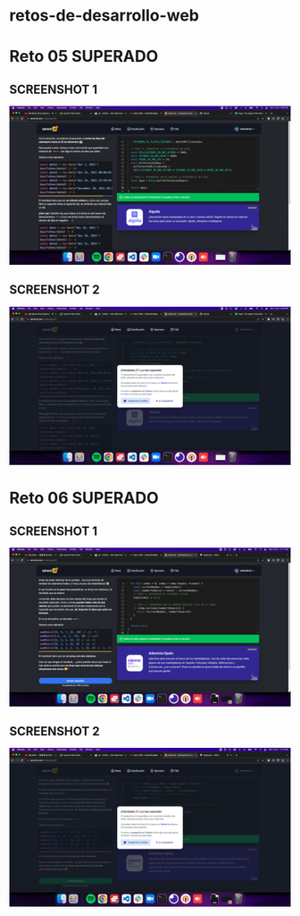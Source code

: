 # retos-de-desarrollo-web

# Reto 05 SUPERADO

## SCREENSHOT 1

![](images/reto-05/Screen%20Shot%202022-10-03%20at%2021.59.09%20PM.png)

## SCREENSHOT 2

![](images/reto-05/Screen%20Shot%202022-10-03%20at%2021.59.22%20PM.png)

# Reto 06 SUPERADO

## SCREENSHOT 1

![](images/reto-06/Screen%20Shot%202022-10-03%20at%2023.11.04%20PM.png)

## SCREENSHOT 2

![](images/reto-06/Screen%20Shot%202022-10-03%20at%2023.12.15%20PM.png)

